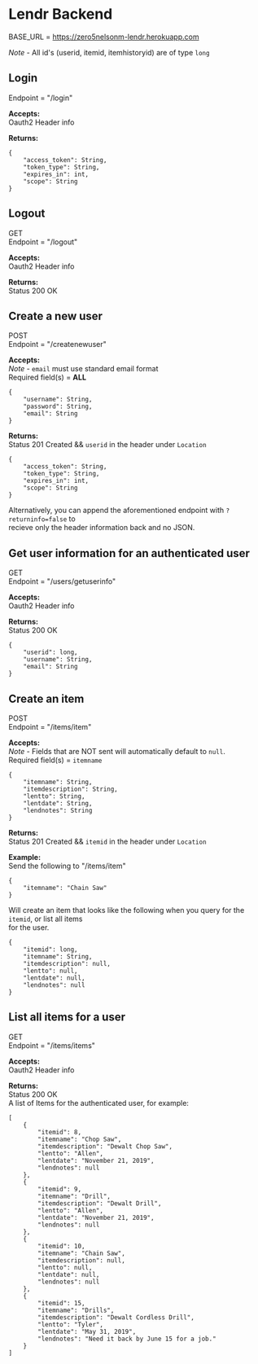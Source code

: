 Lendr Backend
=============

BASE_URL = https://zero5nelsonm-lendr.herokuapp.com  

*Note* - All id's (userid, itemid, itemhistoryid) are of type `long`

## Login  

Endpoint = "/login"  

**Accepts:**  
Oauth2 Header info  

**Returns:**  
```
{
    "access_token": String,  
    "token_type": String,  
    "expires_in": int,  
    "scope": String  
}
```

## Logout  

GET  
Endpoint = "/logout"  

**Accepts:**  
Oauth2 Header info  

**Returns:**  
Status 200 OK  

## Create a new user  

POST  
Endpoint = "/createnewuser"  
  
**Accepts:**  
*Note* - `email` must use standard email format  
Required field(s) = **ALL**  
```
{
    "username": String,
    "password": String,
    "email": String
}
```

**Returns:**  
Status 201 Created && `userid` in the header under `Location`
```
{
    "access_token": String,  
    "token_type": String,  
    "expires_in": int,  
    "scope": String  
}
```

Alternatively, you can append the aforementioned endpoint with `?returninfo=false` to  
recieve only the header information back and no JSON.  

## Get user information for an authenticated user  

GET  
Endpoint = "/users/getuserinfo"  

**Accepts:**  
Oauth2 Header info  

**Returns:**  
Status 200 OK  
```
{
    "userid": long,
    "username": String,
    "email": String
}
```  

## Create an item  

POST  
Endpoint = "/items/item"  

**Accepts:**  
*Note* - Fields that are NOT sent will automatically default to `null`.  
Required field(s) = `itemname`  
```
{
    "itemname": String,  
    "itemdescription": String,
    "lentto": String,
    "lentdate": String,
    "lendnotes": String
}
```  

**Returns:**  
Status 201 Created && `itemid` in the header under `Location`  

**Example:**  
Send the following to "/items/item"  
```
{
    "itemname": "Chain Saw"
}
```  

Will create an item that looks like the following when you query for the `itemid`, or list all items  
for the user.  
```  
{
    "itemid": long,
    "itemname": String,
    "itemdescription": null,
    "lentto": null,
    "lentdate": null,
    "lendnotes": null
}
``` 

## List all items for a user  

GET  
Endpoint = "/items/items"  

**Accepts:**  
Oauth2 Header info  

**Returns:**  
Status 200 OK  
A list of Items for the authenticated user, for example:  
```  
[
    {
        "itemid": 8,
        "itemname": "Chop Saw",
        "itemdescription": "Dewalt Chop Saw",
        "lentto": "Allen",
        "lentdate": "November 21, 2019",
        "lendnotes": null
    },
    {
        "itemid": 9,
        "itemname": "Drill",
        "itemdescription": "Dewalt Drill",
        "lentto": "Allen",
        "lentdate": "November 21, 2019",
        "lendnotes": null
    },
    {
        "itemid": 10,
        "itemname": "Chain Saw",
        "itemdescription": null,
        "lentto": null,
        "lentdate": null,
        "lendnotes": null
    },
    {
        "itemid": 15,
        "itemname": "Drills",
        "itemdescription": "Dewalt Cordless Drill",
        "lentto": "Tyler",
        "lentdate": "May 31, 2019",
        "lendnotes": "Need it back by June 15 for a job."
    }
]
```
